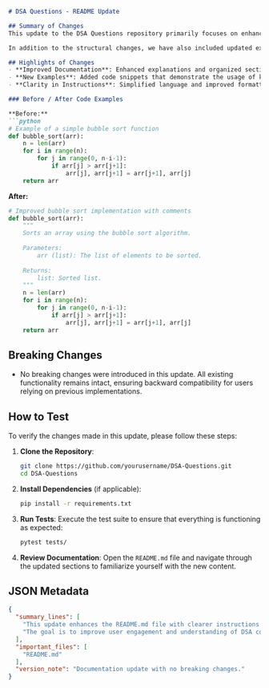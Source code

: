 ```markdown
# DSA Questions - README Update

## Summary of Changes
This update to the DSA Questions repository primarily focuses on enhancing the documentation within the `README.md` file. The changes aim to provide clearer instructions and examples for users navigating through the data structures and algorithms questions. By improving the readability and organization of the content, we hope to foster a more engaging learning experience for both beginners and advanced developers.

In addition to the structural changes, we have also included updated examples that illustrate how to use various algorithms and data structures effectively. This will help users to better understand the implementation of the DSA concepts and apply them in practice. The overall goal of this update is to streamline the onboarding process for new contributors and users alike.

## Highlights of Changes
- **Improved Documentation**: Enhanced explanations and organized sections for better navigation.
- **New Examples**: Added code snippets that demonstrate the usage of key algorithms and data structures.
- **Clarity in Instructions**: Simplified language and improved formatting for easier comprehension.

### Before / After Code Examples

**Before:**
```python
# Example of a simple bubble sort function
def bubble_sort(arr):
    n = len(arr)
    for i in range(n):
        for j in range(0, n-i-1):
            if arr[j] > arr[j+1]:
                arr[j], arr[j+1] = arr[j+1], arr[j]
    return arr
```

**After:**
```python
# Improved bubble sort implementation with comments
def bubble_sort(arr):
    """
    Sorts an array using the bubble sort algorithm.
    
    Parameters:
        arr (list): The list of elements to be sorted.
        
    Returns:
        list: Sorted list.
    """
    n = len(arr)
    for i in range(n):
        for j in range(0, n-i-1):
            if arr[j] > arr[j+1]:
                arr[j], arr[j+1] = arr[j+1], arr[j]
    return arr
```

## Breaking Changes
- No breaking changes were introduced in this update. All existing functionality remains intact, ensuring backward compatibility for users relying on previous implementations.

## How to Test
To verify the changes made in this update, please follow these steps:

1. **Clone the Repository**:
   ```bash
   git clone https://github.com/yourusername/DSA-Questions.git
   cd DSA-Questions
   ```

2. **Install Dependencies** (if applicable):
   ```bash
   pip install -r requirements.txt
   ```

3. **Run Tests**:
   Execute the test suite to ensure that everything is functioning as expected:
   ```bash
   pytest tests/
   ```

4. **Review Documentation**:
   Open the `README.md` file and navigate through the updated sections to familiarize yourself with the new content.

## JSON Metadata
```json
{
  "summary_lines": [
    "This update enhances the README.md file with clearer instructions and examples.",
    "The goal is to improve user engagement and understanding of DSA concepts."
  ],
  "important_files": [
    "README.md"
  ],
  "version_note": "Documentation update with no breaking changes."
}
```
```